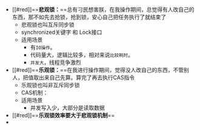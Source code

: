 - [[#red]]==**悲观锁：**==总有刁民想害朕，在我操作期间，总觉得有人改自己的东西，那不如先去抢锁，抢到锁，安心自己把任务执行了就结束了
	- 悲观锁也叫互斥同步锁
	- synchronized关键字 和 Lock接口
	- 适用场景
		- 有`IO操作`。
		- 代码量大，逻辑比较多，相对来说`比较耗时`。
		- `并发大`，线程竞争激烈
- [[#red]]==**乐观锁：**==在我进行操作期间，觉得没人改自己的东西，不管别人，把值取出来自己先算。算完了再去执行CAS指令
	- 乐观锁也叫非互斥同步锁
	- CAS机制：
	- 适用场景
		- 并发写入少，大部分是读取数据
- [[#red]]==**乐观锁效率要大于悲观锁机制**==
-